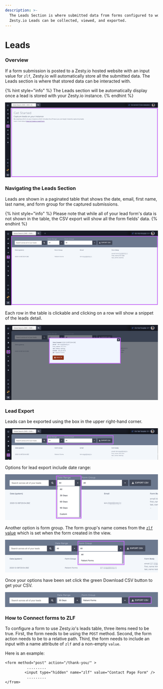 ```yaml
---
description: >-
  The Leads Section is where submitted data from forms configured to work with
  Zesty.io Leads can be collected, viewed, and exported.
---
```


# Leads

### Overview

If a form submission is posted to a Zesty.io hosted website with an input value for `zlf`, Zesty.io will automatically store all the submitted data. The Leads section is where that stored data can be interacted with.

{% hint style="info" %}
The Leads section will be automatically display once a lead is stored with your Zesty.io instance.
{% endhint %}

![Leads section shown in the Manager UI navigation.](../../.gitbook/assets/01-leads.png)

### Navigating the Leads Section

Leads are shown in a paginated table that shows the date, email, first name, last name, and form group for the captured submissions.&#x20;

{% hint style="info" %}
Please note that while all of your lead form's data is not shown in the table, the CSV export will show all the form fields' data.&#x20;
{% endhint %}

![Leads section interface.](../../.gitbook/assets/02-leads-interface.png)

Each row in the table is clickable and clicking on a row will show a snippet of the leads detail.

![Lead capture details.](../../.gitbook/assets/03-leads-individual-entry.png)

### Lead Export

Leads can be exported using the box in the upper right-hand corner.

![Leads can be exported using the export options shown above.](../../.gitbook/assets/04-leads-export.png)

Options for lead export include date range:

![Date range option for lead export.](../../.gitbook/assets/05-leads-export-date-range.png)

Another option is form group. The form group's name comes from the [`zlf` value](https://zesty.org/guides/how-to-create-a-lead-form#zesty-io-lead-form) which is set when the form created in the view.

![Form group option for lead export.](../../.gitbook/assets/06-leads-export-form-group.png)

Once your options have been set click the green Download CSV button to get your CSV.

![Once you've set your options, use the download CSV button to get your leads.](../../.gitbook/assets/07-leads-export-csv-button.png)

### How to Connect forms to ZLF

To configure a form to use Zesty.io's leads table, three items need to be true. First, the form needs to be using the `POST` method. Second, the form action needs to be to a relative path. Third, the form needs to include an input with a name attribute of `zlf` and a non-empty `value`.

Here is an example:

```
<form method="post" action="/thank-you/" >
          .........
         <input type="hidden" name="zlf" value="Contact Page Form" />
          .........
</from>
```
